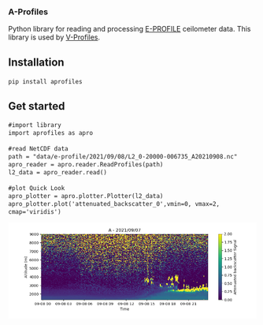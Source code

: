 ### A-Profiles

Python library for reading and processing [E-PROFILE](https://e-profile.eu/#/cm_profile) ceilometer data. This library is used by [V-Profiles](https://aerocom-vprofiles.met.no).

## Installation
`pip install aprofiles`

## Get started
```
#import library
import aprofiles as apro

#read NetCDF data
path = "data/e-profile/2021/09/08/L2_0-20000-006735_A20210908.nc"
apro_reader = apro.reader.ReadProfiles(path)
l2_data = apro_reader.read()

#plot Quick Look
apro_plotter = apro.plotter.Plotter(l2_data)
apro_plotter.plot('attenuated_backscatter_0',vmin=0, vmax=2, cmap='viridis')
``` 

<img src="examples/QL-AttenuatedBackscatter-A-20210907.png" title="Example of Attenuated Backscatter Signal" width="800"/>